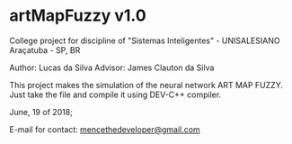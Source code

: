 # artMapFuzzy v1.0
College project for discipline of "Sistemas Inteligentes" - UNISALESIANO Araçatuba - SP, BR


Author: Lucas da Silva
Advisor: James Clauton da Silva

This project makes the simulation of the neural network ART MAP FUZZY. Just take the file and compile it using DEV-C++ compiler.

June, 19 of 2018;

E-mail for contact: mencethedeveloper@gmail.com

